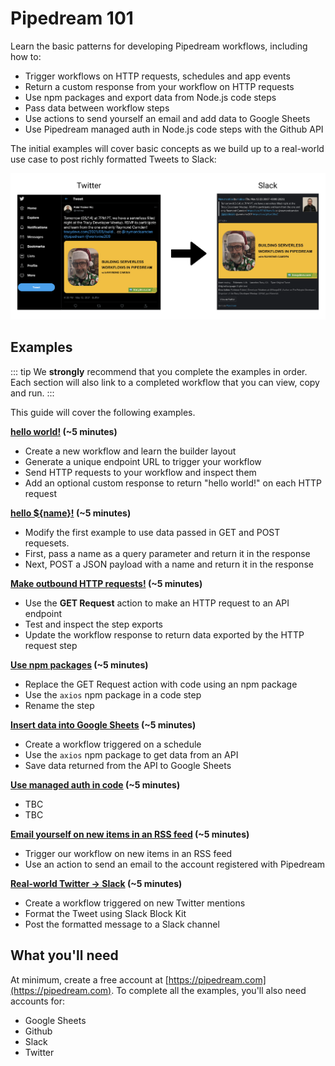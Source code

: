 # Pipedream 101

Learn the basic patterns for developing Pipedream workflows, including how to:

- Trigger workflows on HTTP requests, schedules and app events
- Return a custom response from your workflow on HTTP requests 
- Use npm packages and export data from Node.js code steps
- Pass data between workflow steps
- Use actions to send yourself an email and add data to Google Sheets
- Use Pipedream managed auth in Node.js code steps with the Github API

The initial examples will cover basic concepts as we build up to a real-world use case to post richly formatted Tweets to Slack:

![image-20210518194229746](./images/image-20210518194229746.png)

## Examples

::: tip
We **strongly** recommend that you complete the examples in order. Each section will also link to a completed workflow that you can view, copy and run.
:::

This guide will cover the following examples. 

**[hello world!](/quickstart/hello-world/) (~5 minutes)**

- Create a new workflow and learn the builder layout
- Generate a unique endpoint URL to trigger your workflow
- Send HTTP requests to your workflow and inspect them
- Add an optional custom response to return "hello world!" on each HTTP request

**[hello ${name}!](/quickstart/hello-name/) (~5 minutes)**

- Modify the first example to use data passed in GET and POST requesets.
- First, pass a name as a query parameter and return it in the response
- Next, POST a JSON payload with a name and return it in the response

**[Make outbound HTTP requests!](/quickstart/make-http-request/) (~5 minutes)**

- Use the **GET Request** action to make an HTTP request to an API endpoint
- Test and inspect the step exports 
- Update the workflow response to return data exported by the HTTP request step

**[Use npm packages](/quickstart/using-npm-packages/) (~5 minutes)**

- Replace the GET Request action with code using an npm package
- Use the `axios` npm package in a code step
- Rename the step

**[Insert data into Google Sheets](/quickstart/add-data-to-google-sheets/) (~5 minutes)**

- Create a workflow triggered on a schedule
- Use the `axios` npm package to get data from an API
- Save data returned from the API to Google Sheets

**[Use managed auth in code](/quickstart/use-managed-auth-in-code/) (~5 minutes)**

- TBC
- TBC

**[Email yourself on new items in an RSS feed](/quickstart/email-yourself/) (~5 minutes)**

- Trigger our workflow on new items in an RSS feed
- Use an action to send an email to the account registered with Pipedream

**[Real-world Twitter -> Slack](/quickstart/bringing-it-all-together/) (~5 minutes)**

- Create a workflow triggered on new Twitter mentions 
- Format the Tweet using Slack Block Kit
- Post the formatted message to a Slack channel

## What you'll need

At minimum, create a free account at [https://pipedream.com](https://pipedream.com). To complete all the examples, you'll also need accounts for:

- Google Sheets
- Github
- Slack
- Twitter
